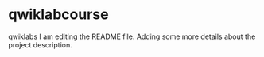 # qwiklabcourse
qwiklabs
I am editing the README file. Adding some more details about the project description.
